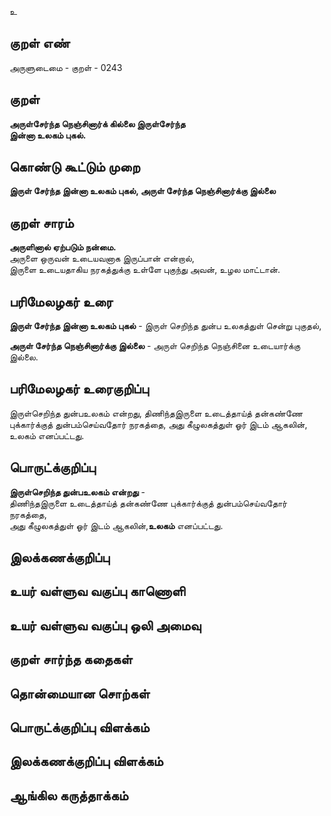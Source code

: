 உ

## குறள் எண் 

அருளுடைமை - குறள் - 0243  

## குறள் 

**அருள்சேர்ந்த நெஞ்சினார்க் கில்லை இருள்சேர்ந்த  
இன்னா உலகம் புகல்.**

## கொண்டு கூட்டும் முறை

**இருள் சேர்ந்த இன்னா உலகம் புகல், அருள் சேர்ந்த நெஞ்சினார்க்கு இல்லை**

## குறள் சாரம்   

**அருளினால் ஏற்படும் நன்மை.**  
அருளை ஒருவன் உடையவனாக இருப்பான் என்றால்,   
இருளை உடையதாகிய நரகத்துக்கு உள்ளே புகுந்து அவன், உழல மாட்டான்.  

## பரிமேலழகர் உரை

**இருள் சேர்ந்த இன்னா உலகம் புகல்** - இருள் செறிந்த துன்ப உலகத்துள் சென்று புகுதல்,  

**அருள் சேர்ந்த நெஞ்சினார்க்கு இல்லை** - அருள் செறிந்த நெஞ்சினை உடையார்க்கு இல்லை.

## பரிமேலழகர் உரைகுறிப்பு   

இருள்செறிந்த துன்பஉலகம் என்றது, திணிந்தஇருளை உடைத்தாய்த் தன்கண்ணே புக்கார்க்குத் துன்பம்செய்வதோர் நரகத்தை, அது கீழுலகத்துள் ஓர் இடம் ஆகலின், உலகம் எனப்பட்டது.  

## பொருட்க்குறிப்பு 

**இருள்செறிந்த துன்பஉலகம் என்றது** -  
திணிந்தஇருளை உடைத்தாய்த் தன்கண்ணே புக்கார்க்குத் துன்பம்செய்வதோர் நரகத்தை,  
அது கீழுலகத்துள் ஓர் இடம் ஆகலின்,**உலகம்** எனப்பட்டது.  

## இலக்கணக்குறிப்பு  


## உயர் வள்ளுவ வகுப்பு காணொளி


## உயர் வள்ளுவ வகுப்பு ஒலி அமைவு 

 
## குறள் சார்ந்த கதைகள் 


## தொன்மையான சொற்கள்


## பொருட்க்குறிப்பு விளக்கம்


## இலக்கணக்குறிப்பு விளக்கம்


## ஆங்கில கருத்தாக்கம் 


